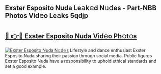 ## Exster Esposito Nuda Le𝚊k𝚎d N𝚞𝚍es - Part-NBB Photos Vid𝚎o Le𝚊ks 5qdjp

# <h2><a href="http://fbdi8bx.evod.top/?m=Exster+Esposito+Nuda">🔗 👉🔴 Exster Esposito Nuda Vid𝚎o Ph𝚘t𝚘s</a></h2>

[![Exster Esposito Nuda N𝚞d𝚎s](https://i.imgur.com/8V9OHl7.gif)](http://fbdi8bx.evod.top/?m=Exster+Esposito+Nuda)
Lifestyle and dance enthusiast Exster Esposito Nuda sharing their passion through social media. Public figures Exster Esposito Nuda have a responsibility to uphold ethical standards and set a good example. 
